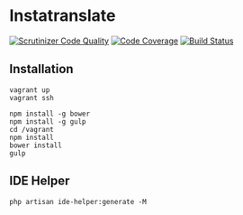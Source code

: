 # Instatranslate

[![Scrutinizer Code Quality](https://scrutinizer-ci.com/g/urakozz/instatranslate/badges/quality-score.png?b=master)](https://scrutinizer-ci.com/g/urakozz/instatranslate/?branch=master)
[![Code Coverage](https://scrutinizer-ci.com/g/urakozz/instatranslate/badges/coverage.png?b=master)](https://scrutinizer-ci.com/g/urakozz/instatranslate/?branch=master)
[![Build Status](https://travis-ci.org/urakozz/instatranslate.svg?branch=master)](https://travis-ci.org/urakozz/instatranslate)

## Installation

```
vagrant up
vagrant ssh

npm install -g bower
npm install -g gulp
cd /vagrant
npm install
bower install
gulp

```

## IDE Helper

```
php artisan ide-helper:generate -M 
```
